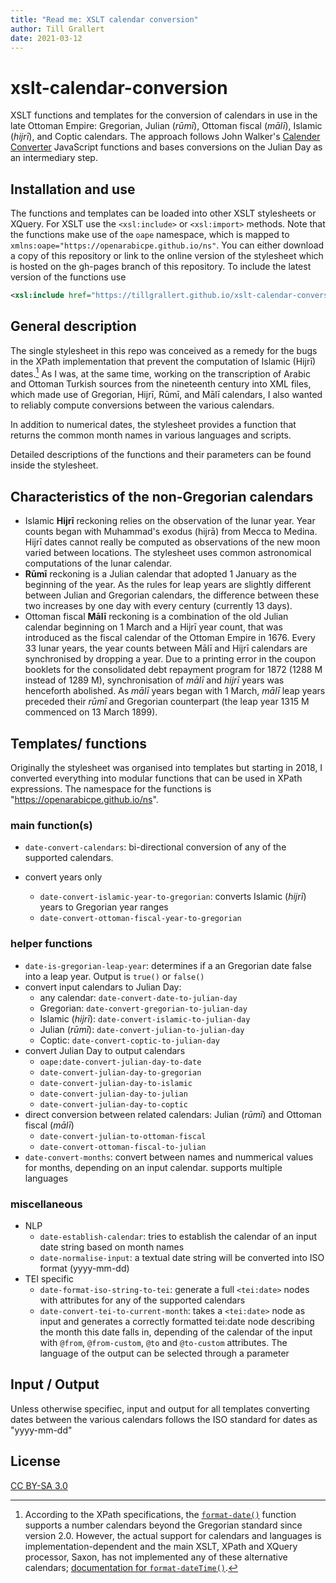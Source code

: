 ```yaml
---
title: "Read me: XSLT calendar conversion"
author: Till Grallert
date: 2021-03-12
---
```


# xslt-calendar-conversion

XSLT functions and templates for the conversion of calendars in use in the late Ottoman Empire: Gregorian, Julian (*rūmī*), Ottoman fiscal (*mālī*), Islamic (*hijrī*), and Coptic calendars. The approach follows John Walker's [Calender Converter](http://www.fourmilab.ch/documents/calendar/) JavaScript functions and bases conversions on the Julian Day as an intermediary step.

## Installation and use

The functions and templates can be loaded into other XSLT stylesheets or XQuery. For XSLT use the `<xsl:include>` or `<xsl:import>` methods. Note that the functions make use of the `oape` namespace, which is mapped to `xmlns:oape="https://openarabicpe.github.io/ns"`. You can either download a copy of this repository or link to the online version of the stylesheet which is hosted on the gh-pages branch of this repository. To include the latest version of the functions use

```xml
<xsl:include href="https://tillgrallert.github.io/xslt-calendar-conversion/functions/date-functions.xsl"/>
```

## General description

The single stylesheet in this repo was conceived as a remedy for the bugs in the XPath implementation that prevent the computation of Islamic (Hijrī) dates.[^1] As I was, at the same time, working on the transcription of Arabic and Ottoman Turkish sources from the nineteenth century into XML files, which made use of Gregorian, Hijrī, Rūmī, and Mālī calendars, I also wanted to reliably compute conversions between the various calendars.

In addition to numerical dates, the stylesheet provides a function that returns the common month names in various languages and scripts.

Detailed descriptions of the functions and their parameters can be found inside the stylesheet.

## Characteristics of the non-Gregorian calendars

- Islamic **Hijrī** reckoning relies on the observation of the lunar year. Year counts began with Muhammad's exodus (hijrā) from Mecca to Medina. Hijrī dates cannot really be computed as observations of the new moon varied between locations. The stylesheet uses common astronomical computations of the lunar calendar.
- **Rūmī** reckoning is a Julian calendar that adopted 1 January as the beginning of the year. As the rules for leap years are slightly different between Julian and Gregorian calendars, the difference between these two increases by one day with every century (currently 13 days).
- Ottoman fiscal **Mālī** reckoning is a combination of the old Julian calendar beginning on 1 March and a Hijrī year count, that was introduced as the fiscal calendar of the Ottoman Empire in 1676. Every 33 lunar years, the year counts between Mālī and Hijrī calendars are synchronised by dropping a year.  Due to a printing error in the coupon booklets for the consolidated debt repayment program for 1872 (1288 M instead of 1289 M), synchronisation of *mālī* and *hijrī* years was henceforth abolished. As *mālī* years began with 1 March, *mālī* leap years preceded their *rūmī* and Gregorian counterpart (the leap year 1315 M commenced on 13 March 1899).

## Templates/ functions

Originally the stylesheet was organised into templates but starting in 2018, I converted everything into modular functions that can be used in XPath expressions. The namespace for the functions is "https://openarabicpe.github.io/ns".

### main function(s)

- `date-convert-calendars`: bi-directional conversion of any of the supported calendars.

- convert years only
    - `date-convert-islamic-year-to-gregorian`: converts Islamic (*hijrī*) years to Gregorian year ranges
    - `date-convert-ottoman-fiscal-year-to-gregorian`

### helper functions

- `date-is-gregorian-leap-year`: determines if a an Gregorian date false into a leap year. Output is `true()` or `false()`
- convert input calendars to Julian Day:
    + any calendar: `date-convert-date-to-julian-day`
    + Gregorian: `date-convert-gregorian-to-julian-day`
    + Islamic (*hijrī*): `date-convert-islamic-to-julian-day`
    + Julian (*rūmī*): `date-convert-julian-to-julian-day`
    + Coptic: `date-convert-coptic-to-julian-day`
- convert Julian Day to output calendars
    + `oape:date-convert-julian-day-to-date`
    + `date-convert-julian-day-to-gregorian`
    + `date-convert-julian-day-to-islamic`
    + `date-convert-julian-day-to-julian`
    + `date-convert-julian-day-to-coptic`
- direct conversion between related calendars: Julian (*rūmī*) and Ottoman fiscal (*mālī*)
    + `date-convert-julian-to-ottoman-fiscal`
    + `date-convert-ottoman-fiscal-to-julian`
- `date-convert-months`: convert between names and nummerical values for months, depending on an input calendar. supports multiple languages

### miscellaneous

- NLP
    + `date-establish-calendar`: tries to establish the calendar of an input date string based on month names
    + `date-normalise-input`: a textual date string will be converted into ISO format (yyyy-mm-dd)
- TEI specific
    - `date-format-iso-string-to-tei`: generate a full `<tei:date>` nodes with attributes for any of the supported calendars
    - `date-convert-tei-to-current-month`: takes a `<tei:date>` node as input and generates a correctly formatted tei:date node describing the month this date falls in, depending of the calendar of the input with `@from`, `@from-custom`, `@to` and `@to-custom` attributes. The language of the output can be selected through a parameter

## Input / Output

Unless otherwise specifiec, input and output for all templates converting dates between the various calendars follows the ISO standard for dates as "yyyy-mm-dd"

## License

[CC BY-SA 3.0](http://creativecommons.org/licenses/by-sa/3.0/)


[^1]: According to the XPath specifications, the [`format-date()`](https://www.w3.org/TR/xpath-functions-30/#func-format-date) function supports a number calendars beyond the Gregorian standard since version 2.0. However, the actual support for calendars and languages is implementation-dependent and the main XSLT, XPath and XQuery processor, Saxon, has not implemented any of these alternative calendars; [documentation for `format-dateTime()`](https://www.saxonica.com/html/documentation/functions/fn/format-dateTime.html).